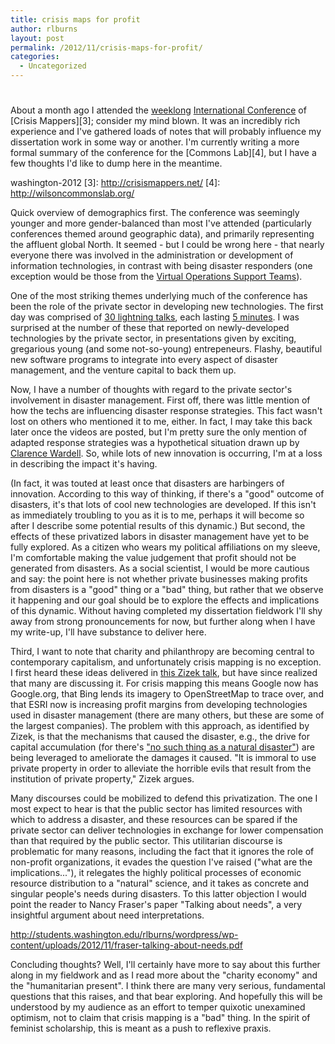 ```yaml
---
title: crisis maps for profit
author: rlburns
layout: post
permalink: /2012/11/crisis-maps-for-profit/
categories:
  - Uncategorized
---
```

# 

About a month ago I attended the [weeklong][1] [International Conference][2] of [Crisis Mappers][3]; consider my mind blown. It was an incredibly rich experience and I've gathered loads of notes that will probably influence my dissertation work in some way or another. I'm currently writing a more formal summary of the conference for the [Commons Lab][4], but I have a few thoughts I'd like to dump here in the meantime.

 [1]: https://docs.google.com/document/d/168d6Gw9_dx-Qwa-WoPulaDAp7AS4jLUgP6Re_zq5JrQ/edit
 [2]: http://crisismappers.net/page/iccm-
washington-2012
 [3]: http://crisismappers.net/
 [4]: http://wilsoncommonslab.org/

Quick overview of demographics first. The conference was seemingly younger and more gender-balanced than most I've attended (particularly conferences themed around geographic data), and primarily representing the affluent global North. It seemed - but I could be wrong here - that nearly everyone there was involved in the administration or development of information technologies, in contrast with being disaster responders (one exception would be those from the [Virtual Operations Support Teams][5]). 

 [5]: http://vosg.us/

One of the most striking themes underlying much of the conference has been the role of the private sector in developing new technologies. The first day was comprised of [30 lightning talks][6], each lasting [5 minutes][7]. I was surprised at the number of these that reported on newly-developed technologies by the private sector, in presentations given by exciting, gregarious young (and some not-so-young) entrepeneurs. Flashy, beautiful new software programs to integrate into every aspect of disaster management, and the venture capital to back them up.

 [6]: https://docs.google.com/spreadsheet/ccc?key=0Am3aiDauTC9ndEx6Z3J5Rjd5cWo2QVA1Ymd2ZksweWc#gid=22
 [7]: http://crisismappers.net/page/how-to-give-an-ignite-talk

Now, I have a number of thoughts with regard to the private sector's involvement in disaster management. First off, there was little mention of how the techs are influencing disaster response strategies. This fact wasn't lost on others who mentioned it to me, either. In fact, I may take this back later once the videos are posted, but I'm pretty sure the only mention of adapted response strategies was a hypothetical situation drawn up by [Clarence Wardell][8]. So, while lots of new innovation is occurring, I'm at a loss in describing the impact it's having.

 [8]: https://plus.google.com/107871956490529581990

(In fact, it was touted at least once that disasters are harbingers of innovation. According to this way of thinking, if there's a "good" outcome of disasters, it's that lots of cool new technologies are developed. If this isn't as immediately troubling to you as it is to me, perhaps it will become so after I describe some potential results of this dynamic.)
But second, the effects of these privatized labors in disaster management have yet to be fully explored. As a citizen who wears my political affiliations on my sleeve, I'm comfortable making the value judgement that profit should not be generated from disasters. As a social scientist, I would be more cautious and say: the point here is not whether private businesses making profits from disasters is a "good" thing or a "bad" thing, but rather that we observe it happening and our goal should be to explore the effects and implications of this dynamic. Without having completed my dissertation fieldwork I'll shy away from strong pronouncements for now, but further along when I have my write-up, I'll have substance to deliver here.

Third, I want to note that charity and philanthropy are becoming central to contemporary capitalism, and unfortunately crisis mapping is no exception. I first heard these ideas delivered in [this Zizek talk][9], but have since realized that many are discussing it. For crisis mapping this means Google now has Google.org, that Bing lends its imagery to OpenStreetMap to trace over, and that ESRI now is increasing profit margins from developing technologies used in disaster management (there are many others, but these are some of the largest companies). The problem with this approach, as identified by Zizek, is that the mechanisms that caused the disaster, e.g., the drive for capital accumulation (for there's ["no such thing as a natural disaster"][10]) are being leveraged to ameliorate the damages it caused. "It is immoral to use private property in order to alleviate the horrible evils that result from the institution of private property," Zizek argues.

 [9]: http://youtu.be/cvakA-DF6Hc
 [10]: http://understandingkatrina.ssrc.org/Smith/

Many discourses could be mobilized to defend this privatization. The one I most expect to hear is that the public sector has limited resources with which to address a disaster, and these resources can be spared if the private sector can deliver technologies in exchange for lower compensation than that required by the public sector. This utilitarian discourse is problematic for many reasons, including the fact that it ignores the role of non-profit organizations, it evades the question I've raised ("what are the implications..."), it relegates the highly political processes of economic resource distribution to a "natural" science, and it takes as concrete and singular people's needs during disasters. To this latter objection I would point the reader to Nancy Fraser's paper "Talking about needs", a very insightful argument about need interpretations.

http://students.washington.edu/rlburns/wordpress/wp-content/uploads/2012/11/fraser-talking-about-needs.pdf

Concluding thoughts? Well, I'll certainly have more to say about this further along in my fieldwork and as I read more about the "charity economy" and the "humanitarian present". I think there are many very serious, fundamental questions that this raises, and that bear exploring. And hopefully this will be understood by my audience as an effort to temper quixotic unexamined optimism, not to claim that crisis mapping is a "bad" thing. In the spirit of feminist scholarship, this is meant as a push to reflexive praxis.